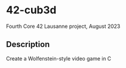 # 42-cub3d
Fourth Core 42 Lausanne project, August 2023
## Description
Create a Wolfenstein-style video game in C
